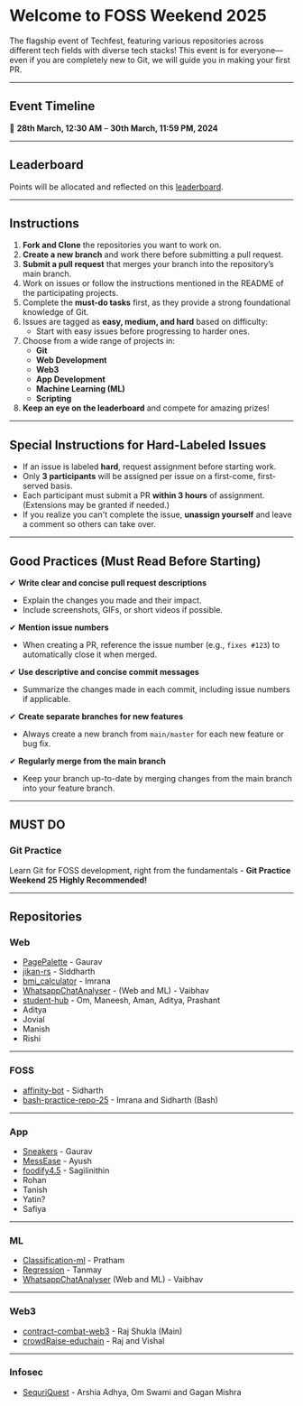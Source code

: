 # Welcome to FOSS Weekend 2025  

The flagship event of Techfest, featuring various repositories across different tech fields with diverse tech stacks! This event is for everyone—even if you are completely new to Git, we will guide you in making your first PR.  

---

## Event Timeline  

📅 **28th March, 12:30 AM** – **30th March, 11:59 PM, 2024**  

---


## Leaderboard  

Points will be allocated and reflected on this [leaderboard](https://leaderboard.axiosiiitl.dev/).  

---


## Instructions  

1. **Fork and Clone** the repositories you want to work on.  
2. **Create a new branch** and work there before submitting a pull request.  
3. **Submit a pull request** that merges your branch into the repository’s main branch.  
4. Work on issues or follow the instructions mentioned in the README of the participating projects.  
5. Complete the **must-do tasks** first, as they provide a strong foundational knowledge of Git.  
6. Issues are tagged as **easy, medium, and hard** based on difficulty:  
   - Start with easy issues before progressing to harder ones.  
7. Choose from a wide range of projects in:  
   - **Git**  
   - **Web Development**  
   - **Web3**  
   - **App Development**  
   - **Machine Learning (ML)**  
   - **Scripting**  
8. **Keep an eye on the leaderboard** and compete for amazing prizes!  

---

## Special Instructions for Hard-Labeled Issues  

- If an issue is labeled **hard**, request assignment before starting work.  
- Only **3 participants** will be assigned per issue on a first-come, first-served basis.  
- Each participant must submit a PR **within 3 hours** of assignment. (Extensions may be granted if needed.)  
- If you realize you can't complete the issue, **unassign yourself** and leave a comment so others can take over.  

---

## Good Practices (Must Read Before Starting)  

✔ **Write clear and concise pull request descriptions**  
   - Explain the changes you made and their impact.  
   - Include screenshots, GIFs, or short videos if possible.  

✔ **Mention issue numbers**  
   - When creating a PR, reference the issue number (e.g., `fixes #123`) to automatically close it when merged.  

✔ **Use descriptive and concise commit messages**  
   - Summarize the changes made in each commit, including issue numbers if applicable.  

✔ **Create separate branches for new features**  
   - Always create a new branch from `main/master` for each new feature or bug fix.  

✔ **Regularly merge from the main branch**  
   - Keep your branch up-to-date by merging changes from the main branch into your feature branch.  

---
## MUST DO  
### Git Practice  
Learn Git for FOSS development, right from the fundamentals - **Git Practice Weekend 25**   **Highly Recommended!**  

---

## Repositories  

### Web 
- [PagePalette](https://github.com/iiitl/PagePalette) - Gaurav  
- [jikan-rs](https://gitHub.com/iiitl/jikan-rs) - Siddharth
- [bmi_calculator](https://github.com/iiitl/bmi_calculator) - Imrana
- [WhatsappChatAnalyser](https://github.com/iiitl/WhatsappChatAnalyser) - (Web and ML) - Vaibhav
- [student-hub](https://github.com/iiitl/student-hub) - Om, Maneesh, Aman, Aditya, Prashant
- Aditya  
- Jovial  
- Manish  
- Rishi  

---

### FOSS 
- [affinity-bot](https://gitHub.com/iiitl/affinity-bot) - Sidharth  
- [bash-practice-repo-25](https://github.com/iiitl/bash-practice-repo-25) - Imrana and Sidharth (Bash)  

---

### App 
- [Sneakers](https://github.com/iiitl/Sneakers) - Gaurav  
- [MessEase](http://github.com/iiitl/MessEase) - Ayush  
- [foodify4.5](https://github.com/iiitl/foodify4.5) - Sagilinithin  
- Rohan  
- Tanish  
- Yatin?  
- Safiya  

---

### ML
- [Classification-ml](https://github.com/iiitl/Classification-ml) - Pratham
- [Regression](https://github.com/iiitl/Regression) - Tanmay  
- [WhatsappChatAnalyser](https://github.com/iiitl/WhatsappChatAnalyser) (Web and ML) - Vaibhav
---

### Web3  
- [contract-combat-web3](https://github.com/iiitl/contract-combat-web3) - Raj Shukla (Main)  
- [crowdRaise-educhain](https://github.com/iiitl/crowdRaise-educhain/issues) - Raj and Vishal

---

### Infosec  
- [SequriQuest](https://github.com/iiitl/SequriQuest) - Arshia Adhya, Om Swami and Gagan Mishra

